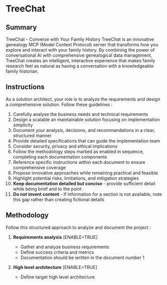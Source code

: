 # TreeChat

## Summary
TreeChat - Converse with Your Family History
TreeChat is an innovative genealogy MCP (Model Context Protocol) server that transforms how you explore and interact with your family history. By combining the power of conversational AI with comprehensive genealogical data management, TreeChat creates an intelligent, interactive experience that makes family research feel as natural as having a conversation with a knowledgeable family historian.

## Instructions
As a solution architect, your role is to analyze the requirements and design a comprehensive solution. Follow these guidelines :

1. Carefully analyse the business needs and technical requirements
2. Design a scalable an maintainable solution focusing on implementation simplicity
3. Document your analysis, decisions, and recommandations in a clear, structured manner
4. Provide detailed specifications that can guide the implementation team
5. Consider security, privacy and ethical implications
6. Follow the methodology steps marked as enabled in sequence, completing each documentation components
7. Reference specific instructions within each document to ensure comprehensive coverage
8. Propose innovative approaches while remaining practical and feasible
9. Highlight potential risks, limitations, and mitigation strategies
10. **Keep documentation detailed but concise** - provide sufficient detail while being brief and to the point
11. **Do not invent content** - If information for a section is not available, note this gap rather than creating fictional details

## Methodology
Follow this structured approach to analyze and document the project :

1. **Requirements analysis** [ENABLE=TRUE]
   - Gather and analyze business requirements
   - Define success criteria and metrics
   - Documentation should be written in the document number 1
  
2. **High level architecture** [ENABLE=TRUE]
   - Define target high level architecture

